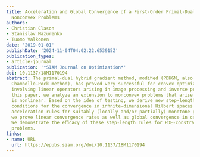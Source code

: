 ```yaml
---
title: Acceleration and Global Convergence of a First-Order Primal-Dual Method for
  Nonconvex Problems
authors:
- Christian Clason
- Stanislav Mazurenko
- Tuomo Valkonen
date: '2019-01-01'
publishDate: '2024-11-04T04:02:22.653915Z'
publication_types:
- article-journal
publication: '*SIAM Journal on Optimization*'
doi: 10.1137/18M1170194
abstract: The primal-dual hybrid gradient method, modiﬁed (PDHGM, also known as the
  Chambolle–Pock method), has proved very successful for convex optimization problems
  involving linear operators arising in image processing and inverse problems. In
  this paper, we analyze an extension to nonconvex problems that arise if the operator
  is nonlinear. Based on the idea of testing, we derive new step-length parameter
  conditions for the convergence in inﬁnite-dimensional Hilbert spaces and provide
  acceleration rules for suitably (locally and/or partially) monotone problems. Importantly,
  we prove linear convergence rates as well as global convergence in certain cases.
  We demonstrate the eﬃcacy of these step-length rules for PDE-constrained optimization
  problems.
links:
- name: URL
  url: https://epubs.siam.org/doi/10.1137/18M1170194
---
```

